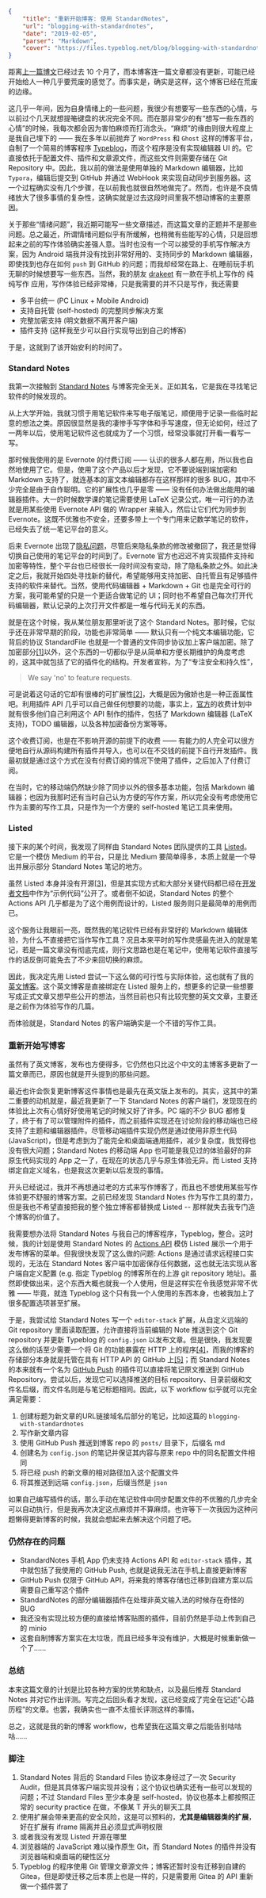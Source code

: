 ```json
{
    "title": "重新开始博客: 使用 StandardNotes",
    "url": "blogging-with-standardnotes",
    "date": "2019-02-05",
    "parser": "Markdown",
    "cover": "https://files.typeblog.net/blog/blogging-with-standardnotes.jpg"
}
```

距离[上一篇博文](https://typeblog.net/tried-systemd-nspawn/)已经过去 10 个月了，而本博客连一篇文章都没有更新，可能已经开始给人一种几乎要荒废的感觉了。而事实是，确实是这样，这个博客已经在荒废的边缘。

这几乎一年间，因为自身情绪上的一些问题，我很少有想要写一些东西的心情，与以前过个几天就想提~~笔~~键盘的状况完全不同。而在那非常少的有“想写一些东西的心情”的时候，我每次都会因为害怕麻烦而打消念头。“麻烦”的缘由则很大程度上是我自己埋下的 —— 我在多年以前抛弃了 `WordPress` 和 `Ghost` 这样的博客平台，自制了一个简易的博客程序 [Typeblog](https://github.com/PeterCxy/Typeblog)，而这个程序是没有实现编辑器 UI 的。它直接依托于配置文件、插件和文章源文件，而这些文件则需要存储在 Git Repository 中。因此，我以前的做法是使用单独的 Markdown 编辑器，比如 `Typora`，编辑后提交到 GitHub 并通过 WebHook 来实现自动同步到服务器。这一个过程确实没有几个步骤，在以前我也就很自然地做完了。然而，也许是不良情绪放大了很多事情的复杂性，这确实就是过去这段时间里我不想动博客的主要原因。

关于那些“情绪问题”，我近期可能写一些文章描述，而这篇文章的正题并不是那些问题。总之最近，所谓情绪问题似乎有所缓解，也稍微有些能写的心情，只是回想起来之前的写作体验确实差强人意。当时也没有一个可以接受的手机写作解决方案，因为 Android 端我并没有找到非常好用的、支持同步的 Markdown 编辑器，即使找到也存在如何 `push` 到 GitHub 的问题；而我却经常在路上、在睡前玩手机无聊的时候想要写一些东西。当然，我的朋友 [drakeet](https://github.com/drakeet) 有一款在手机上写作的 纯纯写作 应用，写作体验已经非常棒，只是我需要的并不只是写作，我还需要

- 多平台统一 (PC Linux + Mobile Android)
- 支持自托管 (self-hosted) 的完整同步解决方案
- 完整加密支持 (明文数据不离开客户端)
- 插件支持 (这样我至少可以自行实现导出到自己的博客)

于是，这就到了该开始安利的时间了。

### Standard Notes

我第一次接触到 [Standard Notes](https://standardnotes.org) 与博客完全无关。正如其名，它是我在寻找笔记软件的时候发现的。

从上大学开始，我就习惯于用笔记软件来写电子版笔记，顺便用于记录一些临时起意的想法之类。原因很显然是我的凄惨手写字体和手写速度，但无论如何，经过了一两年以后，使用笔记软件这也就成为了一个习惯，经常没事就打开看一看写一写。

那时候我使用的是 Evernote 的付费订阅 —— 认识的很多人都在用，所以我也自然地使用了它。但是，使用了这个产品以后才发现，它不要说端到端加密和 Markdown 支持了，就连基本的富文本编辑都存在这样那样的很多 BUG，其中不少完全是由于自作聪明。它的扩展性也几乎是零 —— 没有任何办法做出能用的编辑器插件。大一的时候数学课的笔记需要使用 LaTeX 记录公式，唯一可行的办法就是用某些使用 Evernote API 做的 Wrapper 来输入，然后让它们代为同步到 Evernote。这既不优雅也不安全，还要多带上一个专门用来记数学笔记的软件，已经失去了统一笔记平台的意义。

后来 Evernote 出现了[隐私问题](https://www.forbes.com/sites/thomasbrewster/2016/12/14/worst-privacy-policy-evernote/)，尽管后来隐私条款的修改被撤回了，我还是觉得切换自己使用的笔记平台的时间到了。Evernote 官方也迟迟不肯实现插件支持和加密等特性，整个平台也已经很长一段时间没有变动，除了隐私条款之外。如此决定之后，我就开始四处寻找新的替代，希望能够用支持加密、自托管且有足够插件支持的软件来替代。当然，使用代码编辑器 + Markdown + Git 也是完全可行的方案，我可能希望的只是一个更适合做笔记的 UI；同时也不希望自己每次打开代码编辑器，默认记录的上次打开文件都是一堆与代码无关的东西。

就是在这个时候，我从某位朋友那里听说了这个 Standard Notes。那时候，它似乎还在非常早期的阶段，功能也非常简单 —— 默认只有一个纯文本编辑功能，它背后的协议 StandardFile 也就是一个普通的文件同步协议加上客户端加密。除了加密部分[[1]](#Footnotes)以外，这个东西的一切都似乎是从简单和方便长期维护的角度考虑的，这其中就包括了它的插件化的结构。开发者宣称，为了“专注安全和持久性”，

> We say 'no' to feature requests.

可是说着这句话的它却有很棒的可扩展性[[2]](#Footnotes)，大概是因为傲娇也是一种正面属性吧。利用插件 API 几乎可以自己做任何想要的功能，事实上，[官方](https://standardnotes.org/extensions)的收费计划中就有很多他们自己利用这个 API 制作的插件，包括了 Markdown 编辑器 (LaTeX 支持)，TODO 编辑器，以及各种加密备份方案等等。

这个收费订阅，也是在不影响开源的前提下的收费 —— 有能力的人完全可以很方便地自行从源码构建所有插件并导入，也可以在不交钱的前提下自行开发插件。我最初就是通过这个方式在没有付费订阅的情况下使用了插件，之后加入了付费订阅。

在当时，它的移动端仍然缺少除了同步以外的很多基本功能，包括 Markdown 编辑器；也因为我那时还有当时自己认为方便的写作方案，所以完全没有考虑使用它作为主要的写作工具，只是作为一个方便的 self-hosted 笔记工具来使用。

### Listed

接下来的某个时间，我发现了同样由 Standard Notes 团队提供的工具 [Listed](https://listed.standardnotes.org)。它是一个模仿 Medium 的平台，只是比 Medium 要简单得多，本质上就是一个导出并展示部分 Standard Notes 笔记的地方。

虽然 Listed 本身并没有开源[[3]](#Footnotes)，但是其实现方式和大部分关键代码都已经在[开发者文档](https://docs.standardnotes.org/extensions/actions)中作为“示例代码”公开了。或者倒不如说，Standard Notes 的整个 Actions API 几乎都是为了这个用例而设计的，Listed 服务则只是最简单的用例而已。

这个服务让我眼前一亮，既然我的笔记软件已经有非常好的 Markdown 编辑体验，为什么不直接把它当作写作工具？况且本来平时的写作灵感最先进入的就是笔记，若是一篇文章没有彻底完成，则行文思路也是在笔记中，使用笔记软件直接写作的话反倒可能免去了不少来回切换的麻烦。

因此，我决定先用 Listed 尝试一下这么做的可行性与实际体验，这也就有了我的[英文博客](https://en.typeblog.net)。这个英文博客是直接绑定在 Listed 服务上的，想更多的记录一些想要写成正式文章又想早些公开的想法，当然目前也只有比较完整的英文文章，主要还是之前作为体验写作的几篇。

而体验就是，Standard Notes 的客户端确实是一个不错的写作工具。

### 重新开始写博客

虽然有了英文博客，发布也方便得多，它仍然也只比这个中文的主博客多更新了一篇文章而已，原因也就是开头提到的那些问题。

最近也许会恢复更新博客这件事情也是最先在英文版上发布的。其实，这其中的第二重要的动机就是，最近我更新了一下 Standard Notes 的客户端们，发现现在的体验比上次有心情好好使用笔记的时候又好了许多。PC 端的不少 BUG 都修复了，终于有了可以管理附件的插件，而之前插件实现还在讨论阶段的移动端也已经支持了主题和编辑器插件。尽管移动端插件实现仍然是通过使用非原生代码(JavaScript)，但是考虑到为了能完全和桌面端通用插件，减少复杂度，我觉得也没有很大问题；Standard Notes 的移动端 App 也可能是我见过的体验最好的非原生代码实现的 App 之一了，在现在的状态几乎与原生体验无异。而 Listed 支持绑定自定义域名，也是我这次更新以后发现的事情。

开头已经说过，我并不再想通过老的方式来写作博客了，而且也不想使用某些写作体验更不舒服的博客方案。之前已经发现 Standard Notes 作为写作工具的潜力，但是我也不希望直接把我的整个独立博客都替换成 Listed -- 那样就失去我专门造个博客的价值了。

我需要想办法将 Standard Notes 与我自己的博客程序，Typeblog，整合。这时候，我的计划是使用 Standard Notes 的 [Actions API](https://docs.standardnotes.org/extensions/actions) 模仿 Listed 展示一个用于发布博客的菜单。但我很快发现了这么做的问题: Actions 是通过请求远程接口实现的，无法在 Standard Notes 客户端中加密保存任何数据，这也就无法实现从客户端自定义配置 (e.g. 指定 Typeblog 的博客所在的上游 git repository 地址)。虽然即使做出来，这个东西大概也就我一个人使用，但是这样实在令我感觉非常不优雅 —— 毕竟，就连 Typeblog 这个只有我一个人使用的东西本身，也被我加上了很多配置选项甚至扩展。

于是，我尝试给 Standard Notes 写一个 `editor-stack` 扩展，从自定义远端的 Git repository 里面读取配置，允许直接将当前编辑的 Note 推送到这个 Git repository 并更新 Typeblog 的 `config.json` 以发布文章。但是很快，我发现要这么做的话至少需要一个将 Git 的功能暴露在 HTTP 上的程序[[4]](#Footnotes)，而我的博客的存储部分本身就是托管在具有 HTTP API 的 GitHub 上[[5]](#Footnotes)；而 Standard Notes 的本来就有一个名为 [GitHub Push](https://standardnotes.org/extensions/github-push) 的插件可以直接将笔记原文推送到 GitHub Repository。尝试以后，发现它可以选择推送的目标 repository、目录前缀和文件名后缀，而文件名则是与笔记标题相同。因此，以下 workflow 似乎就可以完全满足需要：

1. 创建标题为新文章的URL链接域名后部分的笔记，比如这篇的 `blogging-with-standardnotes`
2. 写作新文章内容
3. 使用 GitHub Push 推送到博客 repo 的 `posts/` 目录下，后缀名 md
4. 创建名为 `config.json` 的笔记并保证其内容与原来 repo 中的同名配置文件相同
5. 将已经 push 的新文章的相对路径加入这个配置文件
6. 将其推送到远端 `config.json`，后缀当然是 `json`

如果自己编写插件的话，那么手动在笔记软件中同步配置文件的不优雅的几步完全可以自动执行，但是我再次决定这点麻烦并不算麻烦。也许等下一次我因为这种问题懒得更新博客的时候，我就会想起来去解决这个问题了吧。

### 仍然存在的问题

- StandardNotes 手机 App 仍未支持 Actions API 和 `editor-stack` 插件，其中就包括了我使用的 GitHub Push, 也就是说我无法在手机上直接更新博客
- GitHub Push 仅限于 GitHub API，将来我的博客存储也迁移到自建方案以后需要自己重写这个插件
- StandardNotes 的部分编辑器插件在处理非英文输入法的时候存在奇怪的 BUG
- 我还没有实现比较方便的直接给博客贴图的插件，目前仍然是手动上传到自己的 minio
- 这套自制博客方案实在太垃圾，而且已经多年没有维护，大概是时候重新做一个了……

### 总结

本来这篇文章的计划是比较各种方案的优势和缺点，以及最后推荐 Standard Notes 并对它作出评测。写完之后回头看才发现，这已经变成了完全在记述“心路历程”的文章。也罢，我确实也一直不太擅长评测这样的事情。

总之，这就是我的新的博客 workflow，也希望我在这篇文章之后能告别咕咕咕……

### <a name="Footnotes"></a> 脚注

1. Standard Notes 背后的 Standard Files 协议本身经过了一次 Security Audit，但是其具体客户端实现并没有；这个协议也确实还有一些可以发现的问题；不过 Standard Files 至少本身是 self-hosted，协议也基本上都按照正常的 security practice 在做，不像某 T 开头的聊天工具
2. 使用扩展会带来更高的安全风险，这是可以预料的，__尤其是编辑器类的扩展__，好在扩展有 iframe 隔离并且必须显式声明权限
3. 或者我没有发现 Listed 开源在哪里
4. 浏览器端的 JavaScript 难以操作原生 Git，而 Standard Notes 的插件并没有浏览器端和桌面端的硬性区分
5. Typeblog 的程序使用 Git 管理文章源文件；博客还暂时没有迁移到自建的 Gitea，但是即使迁移之后本质上也是一样的，只是需要用 Gitea 的 API 重新做一个插件罢了